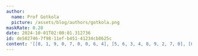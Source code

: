 ```yaml
---
author:
  name: Prof Gotkola
  picture: /assets/blog/authors/gotkola.png
maskRate: 0.28
date: 2024-10-01T02:00:01.312736
id: de502746-7f98-11ef-b451-41234cb8625c
content: '[[8, 1, 9, 0, 7, 0, 0, 6, 4], [5, 6, 3, 4, 8, 9, 2, 7, 0], [0, 4, 2, 0, 1, 5, 8, 0, 9], [6, 7, 8, 0, 0, 4, 9, 0, 3], [4, 3, 5, 2, 9, 8, 7, 1, 0], [2, 0, 0, 7, 6, 3, 4, 5, 8], [3, 5, 7, 9, 0, 1, 0, 8, 2], [9, 2, 0, 8, 0, 7, 1, 0, 0], [1, 8, 4, 0, 0, 6, 3, 0, 7]]'
---
```

